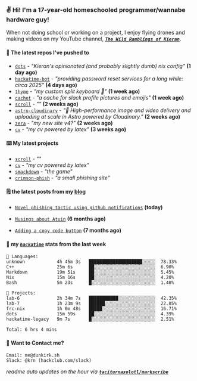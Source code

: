 ### ✌️ Hi! I'm a 17-year-old homeschooled programmer/wannabe hardware guy!

When not doing school or working on a project, I enjoy flying drones and making videos on my YouTube channel, [**_`The Wild Ramblings of Kieran`_**](https://youtube.com/@kieran.rambles).

#### 👷 The latest repos I've pushed to

- [`dots`](https://github.com/taciturnaxolotl/dots) - _"Kieran's opinionated (and probably slightly dumb) nix config"_ **(1 day ago)**
- [`hackatime-bot`](https://github.com/taciturnaxolotl/hackatime-bot) - _"providing password reset services for a long while: circa 2025"_ **(4 days ago)**
- [`thyme`](https://github.com/taciturnaxolotl/thyme) - _"my custom split keyboard 🫶"_ **(1 week ago)**
- [`cachet`](https://github.com/taciturnaxolotl/cachet) - _"a cache for slack profile pictures and emojis"_ **(1 week ago)**
- [`scroll`](https://github.com/taciturnaxolotl/scroll) - _""_ **(2 weeks ago)**
- [`astro-cloudinary`](https://github.com/cloudinary-community/astro-cloudinary) - _"🚀 High-performance image and video delivery and uploading at scale in Astro powered by Cloudinary."_ **(2 weeks ago)**
- [`zera`](https://github.com/taciturnaxolotl/zera) - _"my new site v4?"_ **(2 weeks ago)**
- [`cv`](https://github.com/taciturnaxolotl/cv) - _"my cv powered by latex"_ **(3 weeks ago)**

#### ⌨️ My latest projects

- [`scroll`](https://github.com/taciturnaxolotl/scroll) - _""_
- [`cv`](https://github.com/taciturnaxolotl/cv) - _"my cv powered by latex"_
- [`smackdown`](https://github.com/taciturnaxolotl/smackdown) - _"the game"_
- [`crimson-phish`](https://github.com/taciturnaxolotl/crimson-phish) - _"a small phishing site"_

#### 🗒️ the latest posts from my [blog](https://dunkirk.sh)

- [`Novel phishing tactic using github notifications`](https://dunkirk.sh/blog/github-phishing/) **(today)**

- [`Musings about Atuin`](https://dunkirk.sh/blog/atuin/) **(6 months ago)**

- [`Adding a copy code button`](https://dunkirk.sh/blog/adding-a-copy-button/) **(7 months ago)**



#### 📡 my [_`hackatime`_](https://waka.hackclub.com) stats from the last week

```text
💾 Languages:
unknown            4h 45m 3s   ████████████████████░░░░░  78.33%
C++                25m 6s      ██░░░░░░░░░░░░░░░░░░░░░░░  6.90%
Markdown           19m 51s     ██░░░░░░░░░░░░░░░░░░░░░░░  5.45%
Nix                15m 16s     ██░░░░░░░░░░░░░░░░░░░░░░░  4.20%
Bash               5m 23s      █░░░░░░░░░░░░░░░░░░░░░░░░  1.48%

💼 Projects:
lab-6              2h 34m 7s   ███████████░░░░░░░░░░░░░░  42.35%
lab-7              1h 23m 9s   ██████░░░░░░░░░░░░░░░░░░░  22.85%
frc-nix            1h 0m 48s   █████░░░░░░░░░░░░░░░░░░░░  16.71%
dots               15m 59s     ██░░░░░░░░░░░░░░░░░░░░░░░  4.39%
hackatime-legacy   9m 7s       █░░░░░░░░░░░░░░░░░░░░░░░░  2.51%

Total: 6 hrs 4 mins
```

#### 📮 Want to Contact me?

```text
Email: me@dunkirk.sh
Slack: @krn (hackclub.com/slack)
```

_readme auto updates on the hour via [**`taciturnaxolotl/markscribe`**](https://github.com/taciturnaxolotl/markscribe)_
